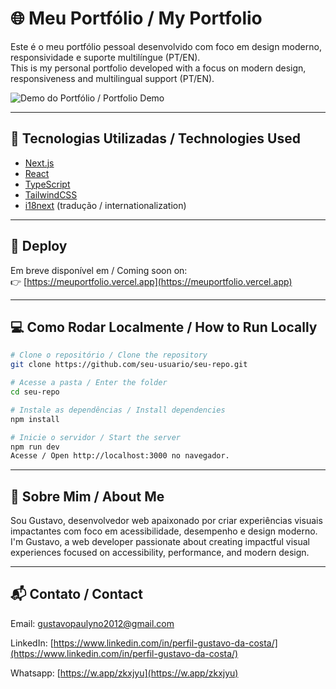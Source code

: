 # 🌐 Meu Portfólio / My Portfolio

Este é o meu portfólio pessoal desenvolvido com foco em design moderno, responsividade e suporte multilíngue (PT/EN).  
This is my personal portfolio developed with a focus on modern design, responsiveness and multilingual support (PT/EN).

![Demo do Portfólio / Portfolio Demo](./preview.gif)

---

## 🚀 Tecnologias Utilizadas / Technologies Used

- [Next.js](https://nextjs.org/)
- [React](https://reactjs.org/)
- [TypeScript](https://www.typescriptlang.org/)
- [TailwindCSS](https://tailwindcss.com/)
- [i18next](https://react.i18next.com/) (tradução / internationalization)

---

## 🔗 Deploy

Em breve disponível em / Coming soon on:  
👉 [https://meuportfolio.vercel.app](https://meuportfolio.vercel.app)

---

## 💻 Como Rodar Localmente / How to Run Locally

```bash
# Clone o repositório / Clone the repository
git clone https://github.com/seu-usuario/seu-repo.git

# Acesse a pasta / Enter the folder
cd seu-repo

# Instale as dependências / Install dependencies
npm install

# Inicie o servidor / Start the server
npm run dev
Acesse / Open http://localhost:3000 no navegador.

```

---

## 🧠 Sobre Mim / About Me
Sou Gustavo, desenvolvedor web apaixonado por criar experiências visuais impactantes com foco em acessibilidade, desempenho e design moderno.
I'm Gustavo, a web developer passionate about creating impactful visual experiences focused on accessibility, performance, and modern design.

---

## 📬 Contato / Contact

Email: [gustavopaulyno2012@gmail.com](mailto:gustavopaulyno2012@gmail.com)

LinkedIn: [https://www.linkedin.com/in/perfil-gustavo-da-costa/](https://www.linkedin.com/in/perfil-gustavo-da-costa/)

Whatsapp: [https://w.app/zkxjyu](https://w.app/zkxjyu)
